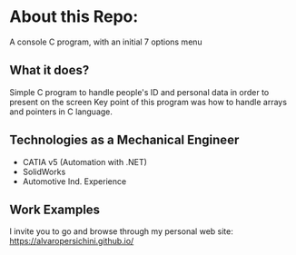 
# About this Repo:  
A console C program, with an initial 7 options menu

## What it does?
Simple C program to handle people's ID and personal data in order to present on the screen
Key point of this program was how to handle arrays and pointers in C language.

## Technologies as a Mechanical Engineer
- CATIA v5 (Automation with .NET)
- SolidWorks
- Automotive Ind. Experience
  

## Work Examples
I invite you to go and browse through my personal web site:
https://alvaropersichini.github.io/ 
